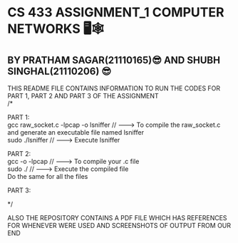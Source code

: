 # CS 433 ASSIGNMENT_1 COMPUTER NETWORKS 🖥️🕸️
## BY PRATHAM SAGAR(21110165)😎 AND SHUBH SINGHAL(21110206) 😎

THIS README FILE CONTAINS INFORMATION TO RUN THE CODES FOR PART 1, PART 2 AND PART 3 OF THE ASSIGNMENT <br />
/*

PART 1: <br />
    gcc raw_socket.c -lpcap -o lsniffer   // ---> To compile the raw_socket.c and generate an executable file named lsniffer  <br />
    sudo ./lsniffer                       // ---> Execute lsniffer <br />

PART 2: <br />
    gcc -o <name-your-executable> <name-of-your-C-program> -lpcap     // ---> To compile your .c file  <br />
    sudo ./ <executable-file>                                         // ---> Execute the compiled file  <br />
    Do the same for all the files                                <br />
    
    
PART 3: <br />

*/

ALSO THE REPOSITORY CONTAINS A PDF FILE WHICH HAS REFERENCES FOR WHENEVER WERE USED AND SCREENSHOTS OF OUTPUT FROM OUR END
